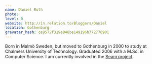 ```yaml
---
name: Daniel Roth
photo:
level: 0
website: http://in.relation.to/Bloggers/Daniel
location: Gothenburg
gravatar_hash: ce9572f319e848be149196b772776981
---
```

Born in Malmö Sweden, but moved to Gothenburg in 2000 to study at Chalmers
University of Technology. Graduated 2006 with a M.Sc. in Computer Science. I am
currently involved in the [Seam project](http://www.seamframework.org).
